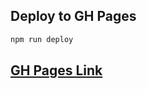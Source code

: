 ## Deploy to GH Pages
```bash
npm run deploy
```

## [GH Pages Link](https://evanvin.github.io/pierre-simple/)
